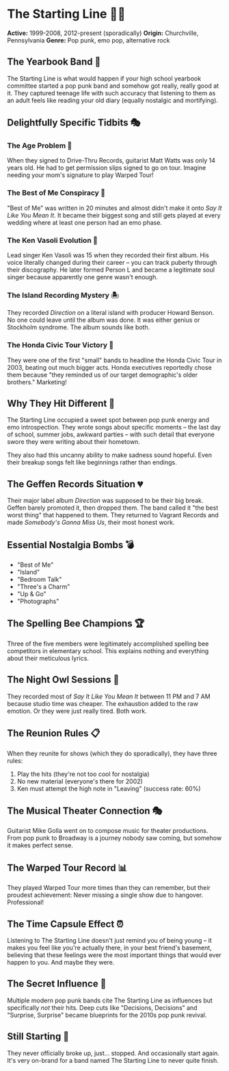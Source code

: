 # The Starting Line 🏁💫

**Active:** 1999-2008, 2012-present (sporadically)
**Origin:** Churchville, Pennsylvania
**Genre:** Pop punk, emo pop, alternative rock

## The Yearbook Band 📸

The Starting Line is what would happen if your high school yearbook committee started a pop punk band and somehow got really, really good at it. They captured teenage life with such accuracy that listening to them as an adult feels like reading your old diary (equally nostalgic and mortifying).

## Delightfully Specific Tidbits 🎭

### The Age Problem 👶
When they signed to Drive-Thru Records, guitarist Matt Watts was only 14 years old. He had to get permission slips signed to go on tour. Imagine needing your mom's signature to play Warped Tour!

### The Best of Me Conspiracy 🎵
"Best of Me" was written in 20 minutes and almost didn't make it onto *Say It Like You Mean It*. It became their biggest song and still gets played at every wedding where at least one person had an emo phase.

### The Ken Vasoli Evolution 🎤
Lead singer Ken Vasoli was 15 when they recorded their first album. His voice literally changed during their career – you can track puberty through their discography. He later formed Person L and became a legitimate soul singer because apparently one genre wasn't enough.

### The Island Recording Mystery 🏝️
They recorded *Direction* on a literal island with producer Howard Benson. No one could leave until the album was done. It was either genius or Stockholm syndrome. The album sounds like both.

### The Honda Civic Tour Victory 🚗
They were one of the first "small" bands to headline the Honda Civic Tour in 2003, beating out much bigger acts. Honda executives reportedly chose them because "they reminded us of our target demographic's older brothers." Marketing!

## Why They Hit Different 🎯

The Starting Line occupied a sweet spot between pop punk energy and emo introspection. They wrote songs about specific moments – the last day of school, summer jobs, awkward parties – with such detail that everyone swore they were writing about their hometown.

They also had this uncanny ability to make sadness sound hopeful. Even their breakup songs felt like beginnings rather than endings.

## The Geffen Records Situation 💔
Their major label album *Direction* was supposed to be their big break. Geffen barely promoted it, then dropped them. The band called it "the best worst thing" that happened to them. They returned to Vagrant Records and made *Somebody's Gonna Miss Us*, their most honest work.

## Essential Nostalgia Bombs 💣
- "Best of Me"
- "Island"
- "Bedroom Talk"
- "Three's a Charm"
- "Up & Go"
- "Photographs"

## The Spelling Bee Champions 🏆
Three of the five members were legitimately accomplished spelling bee competitors in elementary school. This explains nothing and everything about their meticulous lyrics.

## The Night Owl Sessions 🦉
They recorded most of *Say It Like You Mean It* between 11 PM and 7 AM because studio time was cheaper. The exhaustion added to the raw emotion. Or they were just really tired. Both work.

## The Reunion Rules 📋
When they reunite for shows (which they do sporadically), they have three rules:
1. Play the hits (they're not too cool for nostalgia)
2. No new material (everyone's there for 2002)
3. Ken must attempt the high note in "Leaving" (success rate: 60%)

## The Musical Theater Connection 🎭
Guitarist Mike Golla went on to compose music for theater productions. From pop punk to Broadway is a journey nobody saw coming, but somehow it makes perfect sense.

## The Warped Tour Record 📊
They played Warped Tour more times than they can remember, but their proudest achievement: Never missing a single show due to hangover. Professional!

## The Time Capsule Effect ⏰
Listening to The Starting Line doesn't just remind you of being young – it makes you feel like you're actually there, in your best friend's basement, believing that these feelings were the most important things that would ever happen to you. And maybe they were.

## The Secret Influence 🤫
Multiple modern pop punk bands cite The Starting Line as influences but specifically *not* their hits. Deep cuts like "Decisions, Decisions" and "Surprise, Surprise" became blueprints for the 2010s pop punk revival.

## Still Starting 🚀
They never officially broke up, just... stopped. And occasionally start again. It's very on-brand for a band named The Starting Line to never quite finish.